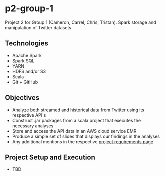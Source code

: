 # p2-group-1
Project 2 for Group 1 (Cameron, Carrel, Chris, Tristan). Spark storage and manipulation of Twitter datasets

## Technologies
- Apache Spark
- Spark SQL
- YARN
- HDFS and/or S3
- Scala
- Git + GitHub

## Objectives
- Analyze both streamed and historical data from Twitter using its respective API's
- Construct .jar packages from a scala project that executes the necessary analyses
- Store and access the API data in an AWS cloud service EMR
- Produce a simple set of slides that displays our findings in the analyses
- Any additional mentions in the respective [project requirements page](https://github.com/revature-scalawags/notes/blob/main/Project%202.md)

## Project Setup and Execution
- TBD
